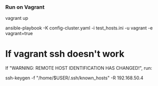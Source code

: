 

### Run on Vagrant


vagrant up

ansible-playbook -K config-cluster.yaml -i test_hosts.ini -u vagrant -e vagrant=true

# If vagrant ssh doesn't work

If "WARNING: REMOTE HOST IDENTIFICATION HAS CHANGED!", run:

ssh-keygen -f "/home/$USER/.ssh/known_hosts" -R 192.168.50.4
